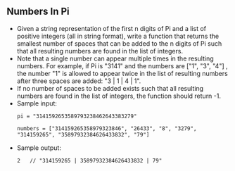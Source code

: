## Numbers In Pi

- Given a string representation of the first n digits of Pi and a list of positive integers (all in string format), write a function that returns the smallest number of spaces that can be added to the n digits of Pi such that all resulting numbers are found in the list of integers.
- Note that a single number can appear multiple times in the resulting numbers. For example, if Pi is "3141" and the numbers are ["1", "3", "4"] , the number "1" is allowed to appear twice in the list of resulting numbers after three spaces are added: "3 | 1 | 4 | 1".
- If no number of spaces to be added exists such that all resulting numbers are found in the list of integers, the function should return -1.
- Sample input:
  ~~~
  pi = "3141592653589793238462643383279"

  numbers = ["314159265358979323846", "26433", "8", "3279", "314159265", "35897932384626433832", "79"]
  ~~~
- Sample output:
  ~~~
  2   // "314159265 | 35897932384626433832 | 79" 
  ~~~